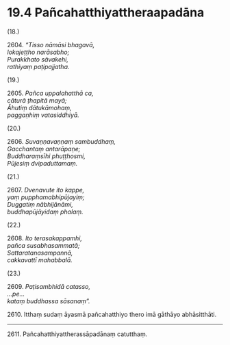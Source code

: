 # 19.4 Pañcahatthiyattheraapadāna

(18.)

2604\. _“Tisso nāmāsi bhagavā,_  
_lokajeṭṭho narāsabho;_  
_Purakkhato sāvakehi,_  
_rathiyaṃ paṭipajjatha._  

(19.)

2605\. _Pañca uppalahatthā ca,_  
_cāturā ṭhapitā mayā;_  
_Āhutiṃ dātukāmohaṃ,_  
_paggaṇhiṃ vatasiddhiyā._  

(20.)

2606\. _Suvaṇṇavaṇṇaṃ sambuddhaṃ,_  
_Gacchantaṃ antarāpaṇe;_  
_Buddharaṃsīhi phuṭṭhosmi,_  
_Pūjesiṃ dvipaduttamaṃ._  

(21.)

2607\. _Dvenavute ito kappe,_  
_yaṃ pupphamabhipūjayiṃ;_  
_Duggatiṃ nābhijānāmi,_  
_buddhapūjāyidaṃ phalaṃ._  

(22.)

2608\. _Ito terasakappamhi,_  
_pañca susabhasammatā;_  
_Sattaratanasampannā,_  
_cakkavattī mahabbalā._  

(23.)

2609\. _Paṭisambhidā catasso,_  
_…pe…_  
_kataṃ buddhassa sāsanaṃ”._  

2610\. Itthaṃ sudaṃ āyasmā pañcahatthiyo thero imā gāthāyo abhāsitthāti.

---

2611\. Pañcahatthiyattherassāpadānaṃ catutthaṃ.
